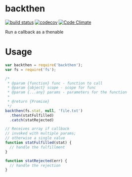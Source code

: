 # backthen

[![build status](https://api.travis-ci.org/ecman/backthen.png)](https://travis-ci.org/ecman/backthen) [![codecov](https://codecov.io/gh/ecman/backthen/branch/master/graph/badge.svg)](https://codecov.io/gh/ecman/backthen) [![Code Climate](https://codeclimate.com/github/ecman/backthen/badges/gpa.svg)](https://codeclimate.com/github/ecman/backthen)

Run a callback as a thenable

# Usage

```js
var backthen = require('backthen');
var fs = require('fs');

/*
 * @param {function} func - function to call
 * @param {object} scope - scope for func
 * @param {...any} params - parameters for the function
 *
 * @return {Promise} 
 */
backthen(fs.stat, null, 'file.txt')
  .then(statFulfilled)
  .catch(statRejected)

// Receives array if callback
// invoked with multiple params;
// otherwise a single value
function statFulfilled(stat) {
  // handle the fulfillment
}

function statRejected(err) {
  // handle the rejection
}
```
